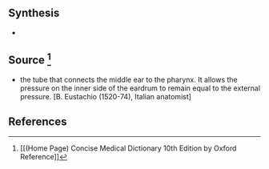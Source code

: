 ## Synthesis
- 
## Source [^1]
- the tube that connects the middle ear to the pharynx. It allows the pressure on the inner side of the eardrum to remain equal to the external pressure. \[B. Eustachio (1520-74), Italian anatomist]
## References

[^1]: [[(Home Page) Concise Medical Dictionary 10th Edition by Oxford Reference]]